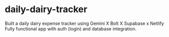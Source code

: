 # daily-dairy-tracker
 Built a daily dairy expense tracker using Gemini X Bolt X Supabase x Netlify
 Fully functional app with auth (login) and database integration. 


